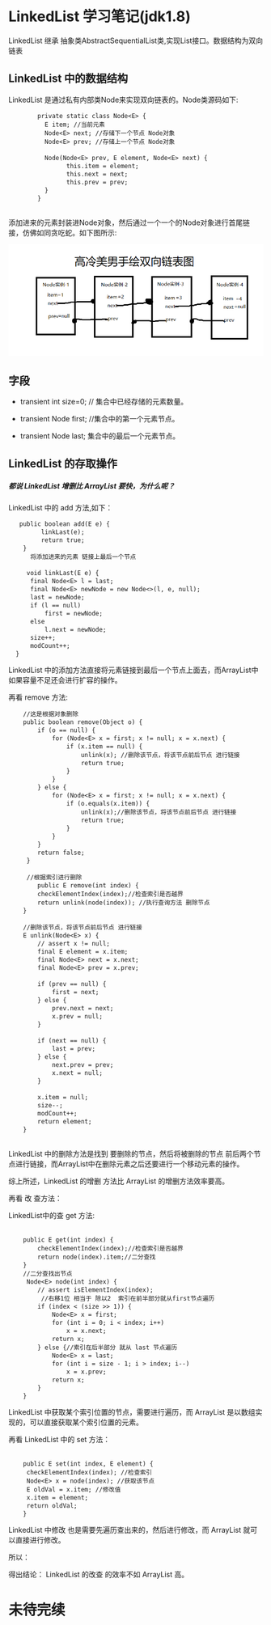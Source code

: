 # LinkedList 学习笔记(jdk1.8)

LinkedList  继承 抽象类AbstractSequentialList类,实现List接口。数据结构为双向链表





## LinkedList 中的数据结构

LinkedList 是通过私有内部类Node来实现双向链表的。Node类源码如下:

```
		private static class Node<E> {
	  	  E item; //当前元素
	  	  Node<E> next; //存储下一个节点 Node对象
	  	  Node<E> prev; //存储上一个节点 Node对象
	
	  	  Node(Node<E> prev, E element, Node<E> next) {
	    	    this.item = element;
	    	    this.next = next;
	    	    this.prev = prev;
	  	  }
	 	}
	 	
```

添加进来的元素封装进Node对象，然后通过一个一个的Node对象进行首尾链接，仿佛如同贪吃蛇。如下图所示:

<img src="img/java-basics/list/doubly-linked.png"/>



## 字段

* transient int size=0;   // 集合中已经存储的元素数量。

* transient Node<E> first; //集合中的第一个元素节点。

* transient Node<E> last; 集合中的最后一个元素节点。

  

  

## LinkedList 的存取操作



##### 	都说 LinkedList 增删比 ArrayList 要快，为什么呢？

 LinkedList 中的 add 方法,如下：

  ```
     public boolean add(E e) {
     	   linkLast(e);
     	   return true;
  	  }
  	    将添加进来的元素 链接上最后一个节点
  	  
  	   void linkLast(E e) {
        final Node<E> l = last;
        final Node<E> newNode = new Node<>(l, e, null);
        last = newNode;
        if (l == null)
            first = newNode;
        else
            l.next = newNode;
        size++;
        modCount++;
    }
  ```

LinkedList 中的添加方法直接将元素链接到最后一个节点上面去，而ArrayList中如果容量不足还会进行扩容的操作。

再看 remove 方法:



```
 	//这是根据对象删除
 	public boolean remove(Object o) {
        if (o == null) {
            for (Node<E> x = first; x != null; x = x.next) {
                if (x.item == null) {
                    unlink(x); //删除该节点，将该节点前后节点 进行链接
                    return true;
                }
            }
        } else {
            for (Node<E> x = first; x != null; x = x.next) {
                if (o.equals(x.item)) {
                    unlink(x);//删除该节点，将该节点前后节点 进行链接
                    return true;
                }
            }
        }
        return false;
   	 }
   	 
   	 //根据索引进行删除
   	    public E remove(int index) {
        checkElementIndex(index);//检查索引是否越界
        return unlink(node(index)); //执行查询方法 删除节点
    }
    
    //删除该节点，将该节点前后节点 进行链接
    E unlink(Node<E> x) {
        // assert x != null;
        final E element = x.item;
        final Node<E> next = x.next;
        final Node<E> prev = x.prev;

        if (prev == null) {
            first = next;
        } else {
            prev.next = next;
            x.prev = null;
        }

        if (next == null) {
            last = prev;
        } else {
            next.prev = prev;
            x.next = null;
        }

        x.item = null;
        size--;
        modCount++;
        return element;
    }
    
```

LinkedList 中的删除方法是找到 要删除的节点，然后将被删除的节点 前后两个节点进行链接，而ArrayList中在删除元素之后还要进行一个移动元素的操作。

综上所述，LinkedList 的增删 方法比 ArrayList 的增删方法效率要高。



再看 改 查方法：

LinkedList中的查 get 方法:

```
    
    public E get(int index) {
        checkElementIndex(index);//检查索引是否越界
        return node(index).item;//二分查找 
    }
    //二分查找出节点
     Node<E> node(int index) {
        // assert isElementIndex(index);
         //右移1位 相当于 除以2  索引在前半部分就从first节点遍历
        if (index < (size >> 1)) {
            Node<E> x = first;
            for (int i = 0; i < index; i++)
                x = x.next;
            return x;
        } else {//索引在后半部分 就从 last 节点遍历
            Node<E> x = last;
            for (int i = size - 1; i > index; i--)
                x = x.prev;
            return x;
        }
    }
```

LinkedList 中获取某个索引位置的节点，需要进行遍历，而 ArrayList 是以数组实现的，可以直接获取某个索引位置的元素。

再看 LinkedList 中的 set 方法：



```
	
	public E set(int index, E element) {
   	 checkElementIndex(index); //检查索引
   	 Node<E> x = node(index); //获取该节点
   	 E oldVal = x.item; //修改值
   	 x.item = element;
   	 return oldVal;
	}
```

 LinkedList 中修改 也是需要先遍历查出来的，然后进行修改，而 ArrayList 就可以直接进行修改。

所以：

得出结论： LinkedList 的改查 的效率不如 ArrayList 高。





# 未待完续





  









